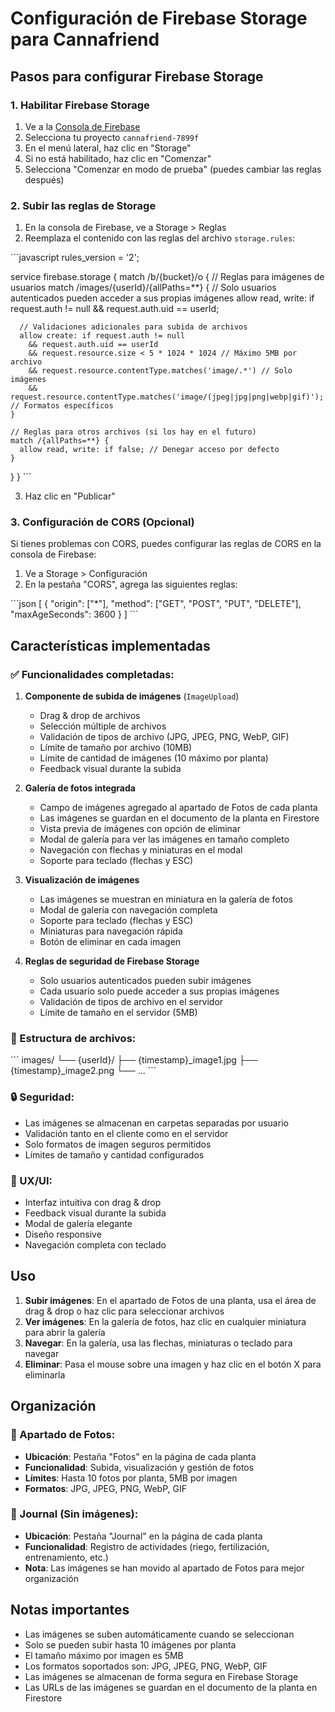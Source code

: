 # Configuración de Firebase Storage para Cannafriend

## Pasos para configurar Firebase Storage

### 1. Habilitar Firebase Storage

1. Ve a la [Consola de Firebase](https://console.firebase.google.com/)
2. Selecciona tu proyecto `cannafriend-7899f`
3. En el menú lateral, haz clic en "Storage"
4. Si no está habilitado, haz clic en "Comenzar"
5. Selecciona "Comenzar en modo de prueba" (puedes cambiar las reglas después)

### 2. Subir las reglas de Storage

1. En la consola de Firebase, ve a Storage > Reglas
2. Reemplaza el contenido con las reglas del archivo `storage.rules`:

\`\`\`javascript
rules_version = '2';

service firebase.storage {
match /b/{bucket}/o {
// Reglas para imágenes de usuarios
match /images/{userId}/{allPaths=\*\*} {
// Solo usuarios autenticados pueden acceder a sus propias imágenes
allow read, write: if request.auth != null && request.auth.uid == userId;

      // Validaciones adicionales para subida de archivos
      allow create: if request.auth != null
        && request.auth.uid == userId
        && request.resource.size < 5 * 1024 * 1024 // Máximo 5MB por archivo
        && request.resource.contentType.matches('image/.*') // Solo imágenes
        && request.resource.contentType.matches('image/(jpeg|jpg|png|webp|gif)'); // Formatos específicos
    }

    // Reglas para otros archivos (si los hay en el futuro)
    match /{allPaths=**} {
      allow read, write: if false; // Denegar acceso por defecto
    }

}
}
\`\`\`

3. Haz clic en "Publicar"

### 3. Configuración de CORS (Opcional)

Si tienes problemas con CORS, puedes configurar las reglas de CORS en la consola de Firebase:

1. Ve a Storage > Configuración
2. En la pestaña "CORS", agrega las siguientes reglas:

\`\`\`json
[
{
"origin": ["*"],
"method": ["GET", "POST", "PUT", "DELETE"],
"maxAgeSeconds": 3600
}
]
\`\`\`

## Características implementadas

### ✅ Funcionalidades completadas:

1. **Componente de subida de imágenes** (`ImageUpload`)

   - Drag & drop de archivos
   - Selección múltiple de archivos
   - Validación de tipos de archivo (JPG, JPEG, PNG, WebP, GIF)
   - Límite de tamaño por archivo (10MB)
   - Límite de cantidad de imágenes (10 máximo por planta)
   - Feedback visual durante la subida

2. **Galería de fotos integrada**

   - Campo de imágenes agregado al apartado de Fotos de cada planta
   - Las imágenes se guardan en el documento de la planta en Firestore
   - Vista previa de imágenes con opción de eliminar
   - Modal de galería para ver las imágenes en tamaño completo
   - Navegación con flechas y miniaturas en el modal
   - Soporte para teclado (flechas y ESC)

3. **Visualización de imágenes**

   - Las imágenes se muestran en miniatura en la galería de fotos
   - Modal de galería con navegación completa
   - Soporte para teclado (flechas y ESC)
   - Miniaturas para navegación rápida
   - Botón de eliminar en cada imagen

4. **Reglas de seguridad de Firebase Storage**
   - Solo usuarios autenticados pueden subir imágenes
   - Cada usuario solo puede acceder a sus propias imágenes
   - Validación de tipos de archivo en el servidor
   - Límite de tamaño en el servidor (5MB)

### 📁 Estructura de archivos:

\`\`\`
images/
└── {userId}/
├── {timestamp}\_image1.jpg
├── {timestamp}\_image2.png
└── ...
\`\`\`

### 🔒 Seguridad:

- Las imágenes se almacenan en carpetas separadas por usuario
- Validación tanto en el cliente como en el servidor
- Solo formatos de imagen seguros permitidos
- Límites de tamaño y cantidad configurados

### 🎨 UX/UI:

- Interfaz intuitiva con drag & drop
- Feedback visual durante la subida
- Modal de galería elegante
- Diseño responsive
- Navegación completa con teclado

## Uso

1. **Subir imágenes**: En el apartado de Fotos de una planta, usa el área de drag & drop o haz clic para seleccionar archivos
2. **Ver imágenes**: En la galería de fotos, haz clic en cualquier miniatura para abrir la galería
3. **Navegar**: En la galería, usa las flechas, miniaturas o teclado para navegar
4. **Eliminar**: Pasa el mouse sobre una imagen y haz clic en el botón X para eliminarla

## Organización

### 📸 Apartado de Fotos:

- **Ubicación**: Pestaña "Fotos" en la página de cada planta
- **Funcionalidad**: Subida, visualización y gestión de fotos
- **Límites**: Hasta 10 fotos por planta, 5MB por imagen
- **Formatos**: JPG, JPEG, PNG, WebP, GIF

### 📝 Journal (Sin imágenes):

- **Ubicación**: Pestaña "Journal" en la página de cada planta
- **Funcionalidad**: Registro de actividades (riego, fertilización, entrenamiento, etc.)
- **Nota**: Las imágenes se han movido al apartado de Fotos para mejor organización

## Notas importantes

- Las imágenes se suben automáticamente cuando se seleccionan
- Solo se pueden subir hasta 10 imágenes por planta
- El tamaño máximo por imagen es 5MB
- Los formatos soportados son: JPG, JPEG, PNG, WebP, GIF
- Las imágenes se almacenan de forma segura en Firebase Storage
- Las URLs de las imágenes se guardan en el documento de la planta en Firestore
